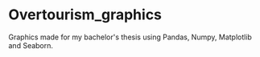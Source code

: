 # Overtourism_graphics
Graphics made for my bachelor's thesis using Pandas, Numpy, Matplotlib and Seaborn.
